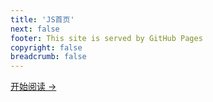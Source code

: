 ```yaml
---
title: 'JS首页'
next: false
footer: This site is served by GitHub Pages
copyright: false
breadcrumb: false
---
```

[开始阅读 ->](./1.md)